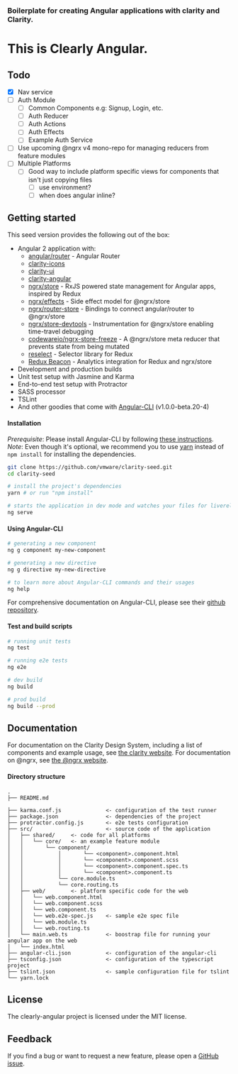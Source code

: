 ### Boilerplate for creating Angular applications with clarity and Clarity.

# This is Clearly Angular.


Todo
----------------------------------
- [x] Nav service
- [ ] Auth Module
  - [ ] Common Components e.g: Signup, Login, etc.
  - [ ] Auth Reducer
  - [ ] Auth Actions
  - [ ] Auth Effects
  - [ ] Example Auth Service
- [ ] Use upcoming @ngrx v4 mono-repo for managing reducers from feature modules
- [ ] Multiple Platforms
    - [ ] Good way to include platform specific views for components that isn't just copying files
        - [ ] use environment?
        - [ ] when does angular inline?

Getting started
----------------------------------
This seed version provides the following out of the box:

- Angular 2 application with:
    - [angular/router](https://github.com/angular/angular) - Angular Router
    - [clarity-icons](https://www.npmjs.com/package/clarity-icons)
    - [clarity-ui](https://www.npmjs.com/package/clarity-ui)
    - [clarity-angular](https://www.npmjs.com/package/clarity-angular)
    - [ngrx/store](https://github.com/ngrx/store) - RxJS powered state management for Angular apps, inspired by Redux
    - [ngrx/effects](https://github.com/ngrx/effects) - Side effect model for @ngrx/store
    - [ngrx/router-store](https://github.com/ngrx/router-store) - Bindings to connect angular/router to @ngrx/store
    - [ngrx/store-devtools](https://github.com/ngrx/store-devtools) - Instrumentation for @ngrx/store enabling time-travel debugging
    - [codewareio/ngrx-store-freeze](https://github.com/codewareio/ngrx-store-freeze) - A @ngrx/store meta reducer that prevents state from being mutated
    - [reselect](https://github.com/reactjs/reselect) - Selector library for Redux
    - [Redux Beacon](https://github.com/rangle/redux-beacon) - Analytics integration for Redux and ngrx/store
- Development and production builds
- Unit test setup with Jasmine and Karma
- End-to-end test setup with Protractor
- SASS processor
- TSLint
- And other goodies that come with [Angular-CLI](https://github.com/angular/angular-cli#generating-and-serving-an-angular2-project-via-a-development-server) (v1.0.0-beta.20-4)

#### Installation
*Prerequisite*: Please install Angular-CLI by following [these instructions](https://github.com/angular/angular-cli#installation).
*Note*: Even though it's optional, we recommend you to use [yarn](https://yarnpkg.com/) instead of `npm install` for installing the dependencies.

```bash
git clone https://github.com/vmware/clarity-seed.git
cd clarity-seed

# install the project's dependencies
yarn # or run "npm install"

# starts the application in dev mode and watches your files for livereload
ng serve
```

#### Using Angular-CLI
```bash
# generating a new component
ng g component my-new-component

# generating a new directive
ng g directive my-new-directive

# to learn more about Angular-CLI commands and their usages
ng help
```

For comprehensive documentation on Angular-CLI, please see their [github repository](https://github.com/angular/angular-cli).

#### Test and build scripts

```bash
# running unit tests
ng test

# running e2e tests
ng e2e

# dev build
ng build

# prod build
ng build --prod
```

## Documentation

For documentation on the Clarity Design System, including a list of components and example usage, see [the clarity website](https://vmware.github.io/clarity).
For documentation on @ngrx, see [the @ngrx website](http://ngrx.github.io/).


#### Directory structure
```
.
├── README.md

├── karma.conf.js              <- configuration of the test runner
├── package.json               <- dependencies of the project
├── protractor.config.js       <- e2e tests configuration
├── src/                       <- source code of the application
│   ├── shared/     <- code for all platforms
│   │   └── core/   <- an example feature module
│   │       └── component/
│   │           │       └── <component>.component.html
│   │           │       └── <component>.component.scss
│   │           │       └── <component>.component.spec.ts
│   │           │       └── <component>.component.ts
│   │           └── core.module.ts
│   │           └── core.routing.ts
│   ├── web/        <- platform specific code for the web
│   │   └── web.component.html
│   │   └── web.component.scss
│   │   └── web.component.ts
│   │   └── web.e2e-spec.js    <- sample e2e spec file
│   │   └── web.module.ts
│   │   └── web.routing.ts
│   └── main.web.ts            <- boostrap file for running your angular app on the web
│   └── index.html
├── angular-cli.json           <- configuration of the angular-cli
├── tsconfig.json              <- configuration of the typescript project
├── tslint.json                <- sample configuration file for tslint
└── yarn.lock
```

## License

The clearly-angular project is licensed under the MIT license.

## Feedback

If you find a bug or want to request a new feature, please open a [GitHub issue](https://github.com/d3dc/clearly-angular/issues).
